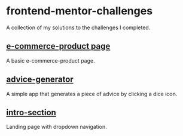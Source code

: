 # frontend-mentor-challenges
A collection of my solutions to the challenges I completed.

## [e-commerce-product page](https://github.com/fanifrancs/ecommerce-site)
A basic e-commerce-product page.

## [advice-generator](https://github.com/fanifrancs/advice-generator)
A simple app that generates a piece of advice by clicking a dice icon.

## [intro-section](https://github.com/fanifrancs/intro-section)
Landing page with dropdown navigation.
